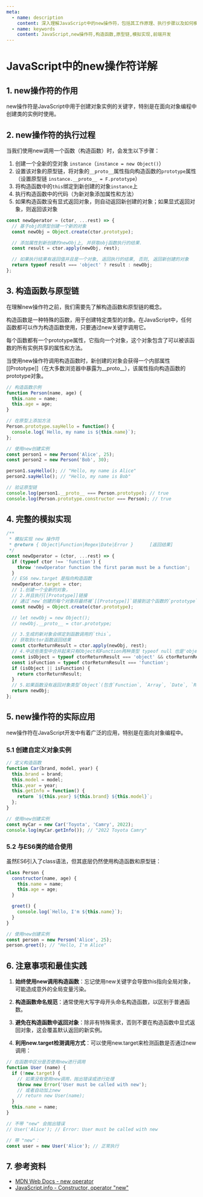 ```yaml
---
meta:
  - name: description
    content: 深入理解JavaScript中的new操作符，包括其工作原理、执行步骤以及如何模拟实现
  - name: keywords
    content: JavaScript,new操作符,构造函数,原型链,模拟实现,前端开发
---
```

# JavaScript中的new操作符详解

## 1. new操作符的作用

new操作符是JavaScript中用于创建对象实例的关键字，特别是在面向对象编程中创建类的实例时使用。

## 2. new操作符的执行过程

当我们使用new调用一个函数（构造函数）时，会发生以下步骤：

1. 创建一个全新的空对象 `instance`（`instance = new Object()`）
2. 设置该对象的原型链，将对象的`__proto__`属性指向构造函数的`prototype`属性（设置原型链 `instance.__proto__ = F.prototype`）
3. 将构造函数中的`this`绑定到新创建的对象`instance`上
4. 执行构造函数中的代码（为新对象添加属性和方法）
5. 如果构造函数没有显式返回对象，则自动返回新创建的对象；如果显式返回对象，则返回该对象

```js
const newOperator = (ctor, ...rest) => {
  // 基于obj的原型创建一个新的对象
  const newObj = Object.create(ctor.prototype);

  // 添加属性到新创建的newObj上, 并获取obj函数执行的结果.
  const result = ctor.apply(newObj, rest);

  // 如果执行结果有返回值并且是一个对象, 返回执行的结果, 否则, 返回新创建的对象
  return typeof result === 'object' ? result : newObj;
};
```

## 3. 构造函数与原型链

在理解new操作符之前，我们需要先了解构造函数和原型链的概念。

构造函数是一种特殊的函数，用于创建特定类型的对象。在JavaScript中，任何函数都可以作为构造函数使用，只要通过new关键字调用它。

每个函数都有一个prototype属性，它指向一个对象，这个对象包含了可以被该函数的所有实例共享的属性和方法。

当使用new操作符调用构造函数时，新创建的对象会获得一个内部属性[[Prototype]]（在大多数浏览器中暴露为__proto__），该属性指向构造函数的prototype对象。

```js
// 构造函数示例
function Person(name, age) {
  this.name = name;
  this.age = age;
}

// 在原型上添加方法
Person.prototype.sayHello = function() {
  console.log(`Hello, my name is ${this.name}`);
};

// 使用new创建实例
const person1 = new Person('Alice', 25);
const person2 = new Person('Bob', 30);

person1.sayHello(); // "Hello, my name is Alice"
person2.sayHello(); // "Hello, my name is Bob"

// 验证原型链
console.log(person1.__proto__ === Person.prototype); // true
console.log(Person.prototype.constructor === Person); // true
```

## 4. 完整的模拟实现

```js
/**
 * 模拟实现 new 操作符
 * @return { Object|Function|Regex|Date|Error }      [返回结果]
 */
const newOperator = (ctor, ...rest) => {
  if (typeof ctor !== 'function') {
    throw 'newOperator function the first param must be a function';
  }
  // ES6 new.target 是指向构造函数
  newOperator.target = ctor;
  // 1.创建一个全新的对象，
  // 2.并且执行[[Prototype]]链接
  // 通过`new`创建的每个对象将最终被`[[Prototype]]`链接到这个函数的`prototype`对象上。
  const newObj = Object.create(ctor.prototype);

  // let newObj = new Object();
  // newObj.__proto__ = ctor.prototype;

  // 3.生成的新对象会绑定到函数调用的`this`。
  // 获取到ctor函数返回结果
  const ctorReturnResult = ctor.apply(newObj, rest);
  // 4.中这些类型中合并起来只有Object和Function两种类型 typeof null 也是'object'所以要不等于null，排除null
  const isObject = typeof ctorReturnResult === 'object' && ctorReturnResult !== null;
  const isFunction = typeof ctorReturnResult === 'function';
  if (isObject || isFunction) {
    return ctorReturnResult;
  }
  // 5.如果函数没有返回对象类型`Object`(包含`Function`, `Array`, `Date`, `RegExg`, `Error`)，那么`new`表达式中的函数调用会自动返回这个新的对象。
  return newObj;
};
```

## 5. new操作符的实际应用

new操作符在JavaScript开发中有着广泛的应用，特别是在面向对象编程中。

### 5.1 创建自定义对象实例

```js
// 定义构造函数
function Car(brand, model, year) {
  this.brand = brand;
  this.model = model;
  this.year = year;
  this.getInfo = function() {
    return `${this.year} ${this.brand} ${this.model}`;
  };
}

// 使用new创建实例
const myCar = new Car('Toyota', 'Camry', 2022);
console.log(myCar.getInfo()); // "2022 Toyota Camry"
```

### 5.2 与ES6类的结合使用

虽然ES6引入了class语法，但其底层仍然使用构造函数和原型链：

```js
class Person {
  constructor(name, age) {
    this.name = name;
    this.age = age;
  }

  greet() {
    console.log(`Hello, I'm ${this.name}`);
  }
}

// 使用new创建实例
const person = new Person('Alice', 25);
person.greet(); // "Hello, I'm Alice"
```

## 6. 注意事项和最佳实践

1. **始终使用new调用构造函数**：忘记使用new关键字会导致this指向全局对象，可能造成意外的全局变量污染。

2. **构造函数命名规范**：通常使用大写字母开头命名构造函数，以区别于普通函数。

3. **避免在构造函数中返回对象**：除非有特殊需求，否则不要在构造函数中显式返回对象，这会覆盖默认返回的新实例。

4. **利用new.target检测调用方式**：可以使用new.target来检测函数是否通过new调用：

```js
// 在函数中区分是否使用new进行调用
function User (name) {
  if (!new.target) {
    // 如果没有使用new调用，抛出错误或进行处理
    throw new Error('User must be called with new');
    // 或者自动加上new
    // return new User(name);
  }
  this.name = name;
}

// 不带 "new" 会抛出错误
// User('Alice'); // Error: User must be called with new

// 带 "new"：
const user = new User('Alice'); // 正常执行
```

## 7. 参考资料

- [MDN Web Docs - new operator](https://developer.mozilla.org/en-US/docs/Web/JavaScript/Reference/Operators/new)
- [JavaScript.info - Constructor, operator "new"](https://javascript.info/constructor-new)
